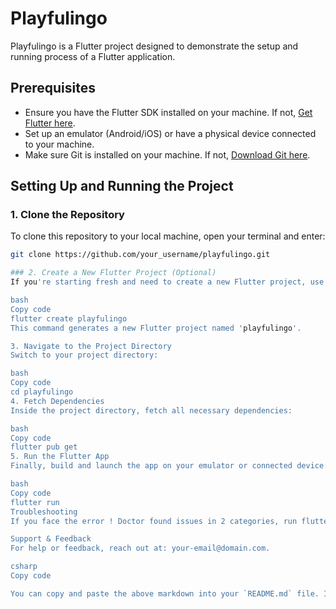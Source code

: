 # Playfulingo

Playfulingo is a Flutter project designed to demonstrate the setup and running process of a Flutter application.

## Prerequisites

- Ensure you have the Flutter SDK installed on your machine. If not, [Get Flutter here](https://flutter.dev/docs/get-started/install).
- Set up an emulator (Android/iOS) or have a physical device connected to your machine.
- Make sure Git is installed on your machine. If not, [Download Git here](https://git-scm.com/book/en/v2/Getting-Started-Installing-Git).

## Setting Up and Running the Project

### 1. Clone the Repository
To clone this repository to your local machine, open your terminal and enter:
```bash
git clone https://github.com/your_username/playfulingo.git

### 2. Create a New Flutter Project (Optional)
If you're starting fresh and need to create a new Flutter project, use:

bash
Copy code
flutter create playfulingo
This command generates a new Flutter project named 'playfulingo'.

3. Navigate to the Project Directory
Switch to your project directory:

bash
Copy code
cd playfulingo
4. Fetch Dependencies
Inside the project directory, fetch all necessary dependencies:

bash
Copy code
flutter pub get
5. Run the Flutter App
Finally, build and launch the app on your emulator or connected device:

bash
Copy code
flutter run
Troubleshooting
If you face the error ! Doctor found issues in 2 categories, run flutter doctor to diagnose and fix any potential issues.

Support & Feedback
For help or feedback, reach out at: your-email@domain.com.

csharp
Copy code

You can copy and paste the above markdown into your `README.md` file. It will render appropriately on platforms that support markdown rendering.





